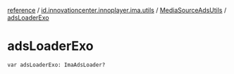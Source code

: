 [reference](../../index.md) / [id.innovationcenter.innoplayer.ima.utils](../index.md) / [MediaSourceAdsUtils](index.md) / [adsLoaderExo](./ads-loader-exo.md)

# adsLoaderExo

`var adsLoaderExo: ImaAdsLoader?`